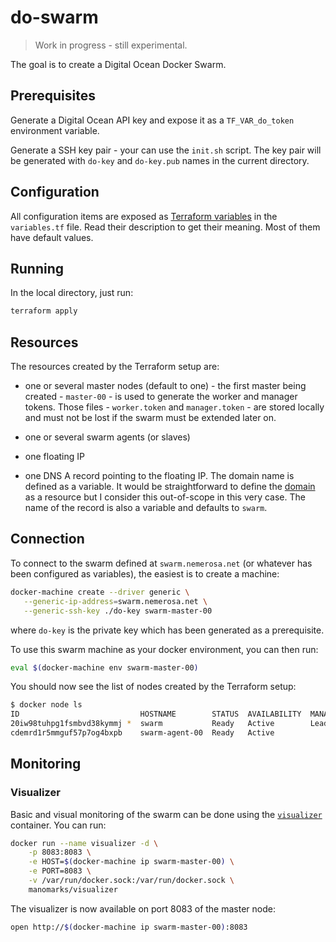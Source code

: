 # do-swarm

> Work in progress - still experimental.

The goal is to create a Digital Ocean Docker Swarm.

## Prerequisites

Generate a Digital Ocean API key and expose it as a `TF_VAR_do_token` environment variable.

Generate a SSH key pair - your can use the `init.sh` script. The key pair will be generated with `do-key` and `do-key.pub` names in the current directory.

## Configuration

All configuration items are exposed as [Terraform variables](https://www.terraform.io/docs/configuration/variables.html) in the `variables.tf` file. Read their description to get their meaning. Most of them have default values.

## Running

In the local directory, just run:

```bash
terraform apply
```

## Resources

The resources created by the Terraform setup are:

* one or several master nodes (default to one) - the first master being created - `master-00` - is used to generate the worker and manager tokens. Those files - `worker.token` and `manager.token` - are stored locally and must not be lost if the swarm must be extended later on.

* one or several swarm agents (or slaves)

* one floating IP

* one DNS A record pointing to the floating IP. The domain name is defined as a variable. It would be straightforward to define the [domain](https://www.terraform.io/docs/providers/do/r/domain.html) as a resource but I consider this out-of-scope in this very case. The name of the record is also a variable and defaults to `swarm`.

## Connection

To connect to the swarm defined at `swarm.nemerosa.net` (or whatever has been configured as variables), the easiest is to create a machine:

```bash
docker-machine create --driver generic \
   --generic-ip-address=swarm.nemerosa.net \
   --generic-ssh-key ./do-key swarm-master-00
```

where `do-key` is the private key which has been generated as a prerequisite.

To use this swarm machine as your docker environment, you can then run:

```bash
eval $(docker-machine env swarm-master-00)
```

You should now see the list of nodes created by the Terraform setup:

```bash
$ docker node ls
ID                           HOSTNAME        STATUS  AVAILABILITY  MANAGER STATUS
20iw98tuhpg1fsmbvd38kymmj *  swarm           Ready   Active        Leader
cdemrd1r5mmguf57p7og4bxpb    swarm-agent-00  Ready   Active    
```

## Monitoring

### Visualizer

Basic and visual monitoring of the swarm can be done using the [`visualizer`](https://github.com/ManoMarks/docker-swarm-visualizer) container. You can run:

```bash
docker run --name visualizer -d \
    -p 8083:8083 \
    -e HOST=$(docker-machine ip swarm-master-00) \
    -e PORT=8083 \
    -v /var/run/docker.sock:/var/run/docker.sock \
    manomarks/visualizer
```

The visualizer is now available on port 8083 of the master node:

```bash
open http://$(docker-machine ip swarm-master-00):8083
```
